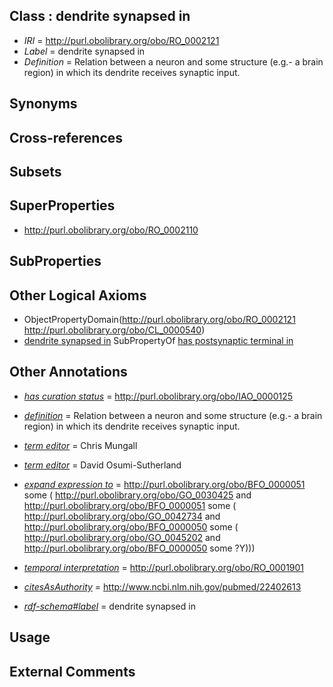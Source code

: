 
## Class : dendrite synapsed in

 * *IRI* = http://purl.obolibrary.org/obo/RO_0002121
 * *Label* = dendrite synapsed in
 * *Definition* = Relation between a neuron and some structure  (e.g.- a brain region) in which its dendrite receives synaptic input.

	

## Synonyms


## Cross-references


## Subsets


## SuperProperties

 * <http://purl.obolibrary.org/obo/RO_0002110>

## SubProperties


## Other Logical Axioms

 * ObjectPropertyDomain(<http://purl.obolibrary.org/obo/RO_0002121> <http://purl.obolibrary.org/obo/CL_0000540>)
 * [dendrite synapsed in](../../RO/21/RO_0002121.md) SubPropertyOf [has postsynaptic terminal in](../../RO/10/RO_0002110.md)

## Other Annotations

 * *[has curation status](../../IAO/14/IAO_0000114.md)* = http://purl.obolibrary.org/obo/IAO_0000125
 * *[definition](../../IAO/15/IAO_0000115.md)* = Relation between a neuron and some structure  (e.g.- a brain region) in which its dendrite receives synaptic input.

	
 * *[term editor](../../IAO/17/IAO_0000117.md)* = Chris Mungall
 * *[term editor](../../IAO/17/IAO_0000117.md)* = David Osumi-Sutherland
 * *[expand expression to](../../IAO/24/IAO_0000424.md)* = <http://purl.obolibrary.org/obo/BFO_0000051> some (
	<http://purl.obolibrary.org/obo/GO_0030425> and <http://purl.obolibrary.org/obo/BFO_0000051> some (
	   http://purl.obolibrary.org/obo/GO_0042734 and <http://purl.obolibrary.org/obo/BFO_0000050> some (
	      <http://purl.obolibrary.org/obo/GO_0045202> and <http://purl.obolibrary.org/obo/BFO_0000050> some ?Y)))
 * *[temporal interpretation](../../RO/00/RO_0001900.md)* = http://purl.obolibrary.org/obo/RO_0001901
 * *[citesAsAuthority](../../ty/citesAsAuthority.md)* = http://www.ncbi.nlm.nih.gov/pubmed/22402613
 * *[rdf-schema#label](../../el/rdf-schema#label.md)* = dendrite synapsed in

## Usage


## External Comments


